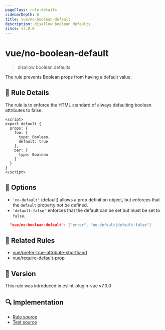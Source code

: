 ```yaml
---
pageClass: rule-details
sidebarDepth: 0
title: vue/no-boolean-default
description: disallow boolean defaults
since: v7.0.0
---
```


# vue/no-boolean-default

> disallow boolean defaults

The rule prevents Boolean props from having a default value.

## :book: Rule Details

The rule is to enforce the HTML standard of always defaulting boolean attributes to false.

<eslint-code-block :rules="{'vue/no-boolean-default': ['error']}">

```vue
<script>
export default {
  props: {
    foo: {
      type: Boolean,
      default: true
    },
    bar: {
      type: Boolean
    }
  }
}
</script>
```

</eslint-code-block>

## :wrench: Options

- `'no-default'` (default) allows a prop definition object, but enforces that the `default` property not be defined.
- `'default-false'` enforces that the default can be set but must be set to `false`.

```json
  "vue/no-boolean-default": ["error", "no-default|default-false"]
```

## :couple: Related Rules

- [vue/prefer-true-attribute-shorthand](https://github.com/vuejs/eslint-plugin-vue/tree/master/docs/rules/prefer-true-attribute-shorthand.md)
- [vue/require-default-prop](https://github.com/vuejs/eslint-plugin-vue/tree/master/docs/rules/require-default-prop.md)

## :rocket: Version

This rule was introduced in eslint-plugin-vue v7.0.0

## :mag: Implementation

- [Rule source](https://github.com/vuejs/eslint-plugin-vue/blob/master/lib/rules/no-boolean-default.js)
- [Test source](https://github.com/vuejs/eslint-plugin-vue/blob/master/tests/lib/rules/no-boolean-default.js)
